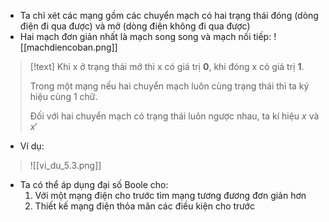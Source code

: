 
- Ta chỉ xét các mạng gồm các chuyển mạch có hai trạng thái đóng (dòng điện đi qua được) và mở (dòng điện không đi qua được)
- Hai mạch đơn giản nhất là mạch song song và mạch nối tiếp:
![[machdiencoban.png]]
>[!text]
>Khi x ở trạng thái mở thì x có giá trị **0**, khi đóng x có giá trị **1**. 
>
>Trong một mạng nếu hai chuyển mạch luôn cùng trạng thái thì ta ký hiệu cùng 1 chữ. 
>
>Đối với hai chuyển mạch có trạng thái luôn ngược nhau, ta kí hiệu $x$ và $x'$

- Ví dụ:
>![[vi_du_5.3.png]]

- Ta có thể áp dụng đại số Boole cho:
	1. Với một mạng điện cho trước tìm mạng tương đương đơn giản hơn
	2. Thiết kế mạng điện thỏa mãn các điều kiện cho trước


